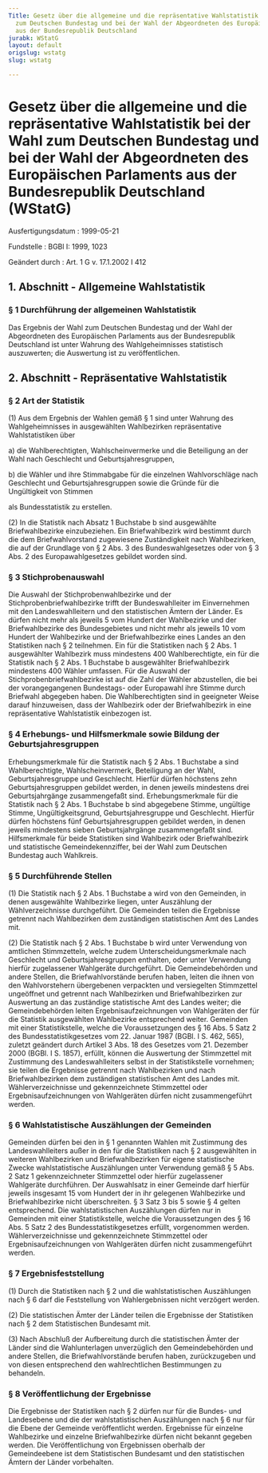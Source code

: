 ```yaml
---
Title: Gesetz über die allgemeine und die repräsentative Wahlstatistik bei der Wahl
  zum Deutschen Bundestag und bei der Wahl der Abgeordneten des Europäischen Parlaments
  aus der Bundesrepublik Deutschland
jurabk: WStatG
layout: default
origslug: wstatg
slug: wstatg

---
```


# Gesetz über die allgemeine und die repräsentative Wahlstatistik bei der Wahl zum Deutschen Bundestag und bei der Wahl der Abgeordneten des Europäischen Parlaments aus der Bundesrepublik Deutschland (WStatG)

Ausfertigungsdatum
:   1999-05-21

Fundstelle
:   BGBl I: 1999, 1023

Geändert durch
:   Art. 1 G v. 17.1.2002 I 412


## 1. Abschnitt - Allgemeine Wahlstatistik



### § 1 Durchführung der allgemeinen Wahlstatistik

Das Ergebnis der Wahl zum Deutschen Bundestag und der Wahl der
Abgeordneten des Europäischen Parlaments aus der Bundesrepublik
Deutschland ist unter Wahrung des Wahlgeheimnisses statistisch
auszuwerten; die Auswertung ist zu veröffentlichen.


## 2. Abschnitt - Repräsentative Wahlstatistik



### § 2 Art der Statistik

(1) Aus dem Ergebnis der Wahlen gemäß § 1 sind unter Wahrung des
Wahlgeheimnisses in ausgewählten Wahlbezirken repräsentative
Wahlstatistiken über

a)  die Wahlberechtigten, Wahlscheinvermerke und die Beteiligung an der
    Wahl nach Geschlecht und Geburtsjahresgruppen,


b)  die Wähler und ihre Stimmabgabe für die einzelnen Wahlvorschläge nach
    Geschlecht und Geburtsjahresgruppen sowie die Gründe für die
    Ungültigkeit von Stimmen



als Bundesstatistik zu erstellen.

(2) In die Statistik nach Absatz 1 Buchstabe b sind ausgewählte
Briefwahlbezirke einzubeziehen. Ein Briefwahlbezirk wird bestimmt
durch die dem Briefwahlvorstand zugewiesene Zuständigkeit nach
Wahlbezirken, die auf der Grundlage von § 2 Abs. 3 des
Bundeswahlgesetzes oder von § 3 Abs. 2 des Europawahlgesetzes gebildet
worden sind.


### § 3 Stichprobenauswahl

Die Auswahl der Stichprobenwahlbezirke und der
Stichprobenbriefwahlbezirke trifft der Bundeswahlleiter im
Einvernehmen mit den Landeswahlleitern und den statistischen Ämtern
der Länder. Es dürfen nicht mehr als jeweils 5 vom Hundert der
Wahlbezirke und der Briefwahlbezirke des Bundesgebietes und nicht mehr
als jeweils 10 vom Hundert der Wahlbezirke und der Briefwahlbezirke
eines Landes an den Statistiken nach § 2 teilnehmen. Ein für die
Statistiken nach § 2 Abs. 1 ausgewählter Wahlbezirk muss mindestens
400 Wahlberechtigte, ein für die Statistik nach § 2 Abs. 1 Buchstabe b
ausgewählter Briefwahlbezirk mindestens 400 Wähler umfassen. Für die
Auswahl der Stichprobenbriefwahlbezirke ist auf die Zahl der Wähler
abzustellen, die bei der vorangegangenen Bundestags- oder Europawahl
ihre Stimme durch Briefwahl abgegeben haben. Die Wahlberechtigten sind
in geeigneter Weise darauf hinzuweisen, dass der Wahlbezirk oder der
Briefwahlbezirk in eine repräsentative Wahlstatistik einbezogen ist.


### § 4 Erhebungs- und Hilfsmerkmale sowie Bildung der Geburtsjahresgruppen

Erhebungsmerkmale für die Statistik nach § 2 Abs. 1 Buchstabe a sind
Wahlberechtigte, Wahlscheinvermerk, Beteiligung an der Wahl,
Geburtsjahresgruppe und Geschlecht. Hierfür dürfen höchstens zehn
Geburtsjahresgruppen gebildet werden, in denen jeweils mindestens drei
Geburtsjahrgänge zusammengefaßt sind. Erhebungsmerkmale für die
Statistik nach § 2 Abs. 1 Buchstabe b sind abgegebene Stimme,
ungültige Stimme, Ungültigkeitsgrund, Geburtsjahresgruppe und
Geschlecht. Hierfür dürfen höchstens fünf Geburtsjahresgruppen
gebildet werden, in denen jeweils mindestens sieben Geburtsjahrgänge
zusammengefaßt sind. Hilfsmerkmale für beide Statistiken sind
Wahlbezirk oder Briefwahlbezirk und statistische Gemeindekennziffer,
bei der Wahl zum Deutschen Bundestag auch Wahlkreis.


### § 5 Durchführende Stellen

(1) Die Statistik nach § 2 Abs. 1 Buchstabe a wird von den Gemeinden,
in denen ausgewählte Wahlbezirke liegen, unter Auszählung der
Wählverzeichnisse durchgeführt. Die Gemeinden teilen die Ergebnisse
getrennt nach Wahlbezirken dem zuständigen statistischen Amt des
Landes mit.

(2) Die Statistik nach § 2 Abs. 1 Buchstabe b wird unter Verwendung
von amtlichen Stimmzetteln, welche zudem Unterscheidungsmerkmale nach
Geschlecht und Geburtsjahresgruppen enthalten, oder unter Verwendung
hierfür zugelassener Wahlgeräte durchgeführt. Die Gemeindebehörden und
andere Stellen, die Briefwahlvorstände berufen haben, leiten die ihnen
von den Wahlvorstehern übergebenen verpackten und versiegelten
Stimmzettel ungeöffnet und getrennt nach Wahlbezirken und
Briefwahlbezirken zur Auswertung an das zuständige statistische Amt
des Landes weiter; die Gemeindebehörden leiten Ergebnisaufzeichnungen
von Wahlgeräten der für die Statistik ausgewählten Wahlbezirke
entsprechend weiter. Gemeinden mit einer Statistikstelle, welche die
Voraussetzungen des § 16 Abs. 5 Satz 2 des Bundesstatistikgesetzes vom
22\. Januar 1987 (BGBl. I S. 462, 565), zuletzt geändert durch Artikel
3 Abs. 18 des Gesetzes vom 21. Dezember 2000 (BGBl. I S. 1857),
erfüllt, können die Auswertung der Stimmzettel mit Zustimmung des
Landeswahlleiters selbst in der Statistikstelle vornehmen; sie teilen
die Ergebnisse getrennt nach Wahlbezirken und nach Briefwahlbezirken
dem zuständigen statistischen Amt des Landes mit. Wählerverzeichnisse
und gekennzeichnete Stimmzettel oder Ergebnisaufzeichnungen von
Wahlgeräten dürfen nicht zusammengeführt werden.


### § 6 Wahlstatistische Auszählungen der Gemeinden

Gemeinden dürfen bei den in § 1 genannten Wahlen mit Zustimmung des
Landeswahlleiters außer in den für die Statistiken nach § 2
ausgewählten in weiteren Wahlbezirken und Briefwahlbezirken für eigene
statistische Zwecke wahlstatistische Auszählungen unter Verwendung
gemäß § 5 Abs. 2 Satz 1 gekennzeichneter Stimmzettel oder hierfür
zugelassener Wahlgeräte durchführen. Der Auswahlsatz in einer Gemeinde
darf hierfür jeweils insgesamt 15 vom Hundert der in ihr gelegenen
Wahlbezirke und Briefwahlbezirke nicht überschreiten. § 3 Satz 3 bis 5
sowie § 4 gelten entsprechend. Die wahlstatistischen Auszählungen
dürfen nur in Gemeinden mit einer Statistikstelle, welche die
Voraussetzungen des § 16 Abs. 5 Satz 2 des Bundesstatistikgesetzes
erfüllt, vorgenommen werden. Wählerverzeichnisse und gekennzeichnete
Stimmzettel oder Ergebnisaufzeichnungen von Wahlgeräten dürfen nicht
zusammengeführt werden.


### § 7 Ergebnisfeststellung

(1) Durch die Statistiken nach § 2 und die wahlstatistischen
Auszählungen nach § 6 darf die Feststellung von Wahlergebnissen nicht
verzögert werden.

(2) Die statistischen Ämter der Länder teilen die Ergebnisse der
Statistiken nach § 2 dem Statistischen Bundesamt mit.

(3) Nach Abschluß der Aufbereitung durch die statistischen Ämter der
Länder sind die Wahlunterlagen unverzüglich den Gemeindebehörden und
andere Stellen, die Briefwahlvorstände berufen haben, zurückzugeben
und von diesen entsprechend den wahlrechtlichen Bestimmungen zu
behandeln.


### § 8 Veröffentlichung der Ergebnisse

Die Ergebnisse der Statistiken nach § 2 dürfen nur für die Bundes- und
Landesebene und die der wahlstatistischen Auszählungen nach § 6 nur
für die Ebene der Gemeinde veröffentlicht werden. Ergebnisse für
einzelne Wahlbezirke und einzelne Briefwahlbezirke dürfen nicht
bekannt gegeben werden. Die Veröffentlichung von Ergebnissen oberhalb
der Gemeindeebene ist dem Statistischen Bundesamt und den
statistischen Ämtern der Länder vorbehalten.

